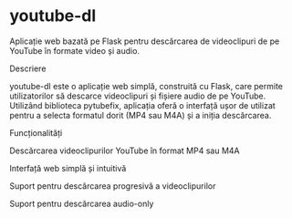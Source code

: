 # youtube-dl

Aplicație web bazată pe Flask pentru descărcarea de videoclipuri de pe YouTube în formate video și audio.

Descriere

youtube-dl este o aplicație web simplă, construită cu Flask, care permite utilizatorilor să descarce videoclipuri și fișiere audio de pe YouTube. Utilizând biblioteca pytubefix, aplicația oferă o interfață ușor de utilizat pentru a selecta formatul dorit (MP4 sau M4A) și a iniția descărcarea.

Funcționalități

Descărcarea videoclipurilor YouTube în format MP4 sau M4A

Interfață web simplă și intuitivă

Suport pentru descărcarea progresivă a videoclipurilor

Suport pentru descărcarea audio-only
